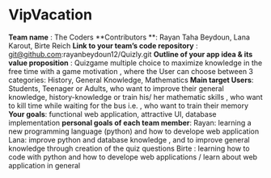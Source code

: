 # VipVacation

**Team name** : The Coders 
**Contributors **: Rayan Taha Beydoun, Lana Karout, Birte Reich
**Link to your team’s code repository** : git@github.com:rayanbeydoun12/Quizly.git
**Outline of your app idea & its value proposition** : Quizgame multiple choice to maximize knowledge in the free time with a game motivation ,
where the User can choose between 3 categories: History, General Knowledge, Mathematics 
**Main target Users**: Students, Teenager or Adults, who want to improve their general knowledge, history-knowledge or train his/ her mathematic skills 
                                              , who want to kill time while waiting for the bus i.e. 
                                              , who want to train their memory 
**Your goals**: functional web application, attractive UI, database implementation 
**personal goals of each team member**: 
Rayan: learning a new programming language (python) and how to develope web application 
Lana: improve python and database knowledge , and to improve general knowledge through creation of the quiz questions 
Birte : learning how to code with python and how to develope web applications / learn about web application in general 
